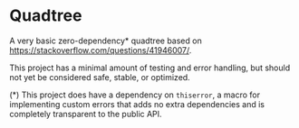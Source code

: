 # Quadtree
A very basic zero-dependency* quadtree based on https://stackoverflow.com/questions/41946007/.

This project has a minimal amount of testing and error handling, but should not yet
be considered safe, stable, or optimized.

(*) This project does have a dependency on `thiserror`, a macro for implementing custom
errors that adds no extra dependencies and is completely transparent to the public API.